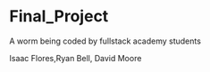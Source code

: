# Final_Project
A worm being coded by fullstack academy students

Isaac Flores,Ryan Bell, David Moore
